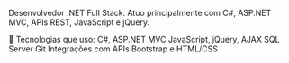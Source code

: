 Desenvolvedor .NET Full Stack. Atuo principalmente com C#, ASP.NET MVC, APIs REST, JavaScript e jQuery.

🚀 Tecnologias que uso:
C#, ASP.NET MVC
JavaScript, jQuery, AJAX
SQL Server
Git
Integrações com APIs 
Bootstrap e HTML/CSS

<!---
danielguerr/danielguerr is a ✨ special ✨ repository because its `README.md` (this file) appears on your GitHub profile.
You can click the Preview link to take a look at your changes.
--->
